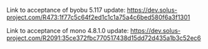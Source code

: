 Link to acceptance of byobu 5.117 update: https://dev.solus-project.com/R473:1f77c5c64f2ed1c1c1a75a4c6bed580f6a3f1301


Link to acceptance of mono 4.8.1.0 update: https://dev.solus-project.com/R2091:35ce372fbc770517438d15dd72d435a1b3c52ec6
